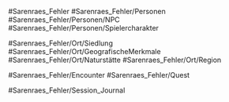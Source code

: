 #Sarenraes_Fehler
#Sarenraes_Fehler/Personen
#Sarenraes_Fehler/Personen/NPC
#Sarenraes_Fehler/Personen/Spielercharakter

#Sarenraes_Fehler/Ort/Siedlung 
#Sarenraes_Fehler/Ort/GeografischeMerkmale 
#Sarenraes_Fehler/Ort/Naturstätte 
#Sarenraes_Fehler/Ort/Region

#Sarenraes_Fehler/Encounter
#Sarenraes_Fehler/Quest 

#Sarenraes_Fehler/Session_Journal 

